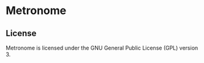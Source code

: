 # Metronome

## License

Metronome is licensed under the GNU General Public License (GPL) version 3.
